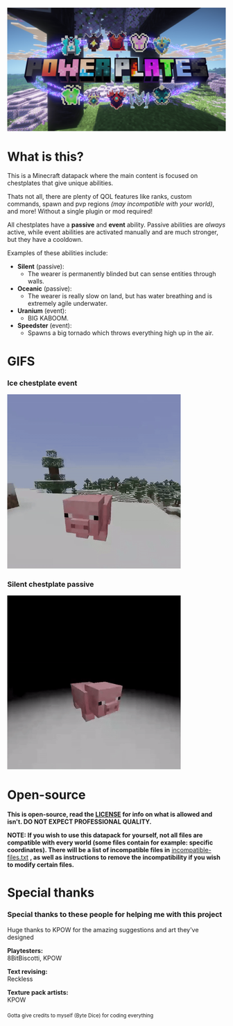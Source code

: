 ![](README_assets/pps_homepage_full.png)


# What is this?
This is a Minecraft datapack where the main content is focused on chestplates that give unique abilities.

Thats not all, there are plenty of QOL features like ranks, custom commands, spawn and pvp regions *(may incompatible with your world)*, and more! Without a single plugin or mod required!

All chestplates have a **passive** and **event** ability. Passive abilities are *always* active, while event abilities are activated manually and are much stronger, but they have a cooldown.

Examples of these abilities include:
 * **Silent** (passive):
   * The wearer is permanently blinded but can sense entities through walls.
 * **Oceanic** (passive):
   * The wearer is really slow on land, but has water breathing and is extremely agile underwater.
 * **Uranium** (event):
   * BIG KABOOM.
 * **Speedster** (event):
   * Spawns a big tornado which throws everything high up in the air.


# GIFS
### **Ice** chestplate event
![](README_assets/ice_event_showcase_cropped_GIF.gif)

### **Silent** chestplate passive
![](README_assets/silent_passive_showcase_cropped_GIF.gif)


# Open-source
**This is open-source, read the [LICENSE](/LICENSE) for info on what is allowed and isn't. DO NOT EXPECT PROFESSIONAL QUALITY.**

**NOTE: If you wish to use this datapack for yourself, not all files are compatible with every world (some files contain for example: specific coordinates). There will be a list of incompatible files in** [incompatible-files.txt](/incompatible-files.txt) **, as well as instructions to remove the incompatibility if you wish to modify certain files.**

# Special thanks

### Special thanks to these people for helping me with this project

Huge thanks to KPOW for the amazing suggestions and art they've designed

**Playtesters:**\
8BitBiscotti, KPOW

**Text revising:**\
Reckless

**Texture pack artists:**\
KPOW

<sub>Gotta give credits to myself (Byte Dice) for coding everything</sub>
